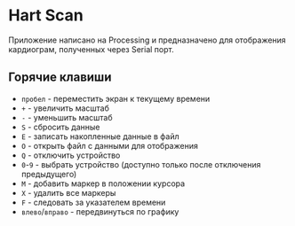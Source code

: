 # Hart Scan

Приложение написано на Processing и предназначено для отображения кардиограм, полученных через Serial порт.

## Горячие клавиши

- `пробел` - переместить экран к текущему времени
- `+` - увеличить масштаб
- `-` - уменьшить масштаб
- `S` - сбросить данные
- `E` - записать накопленные данные в файл
- `O` - открыть файл с данными для отображения
- `Q` - отключить устройство
- `0`-`9` - выбрать устройство (доступно только после отключения предыдущего)
- `M` - добавить маркер в положении курсора
- `X` - удалить все маркеры
- `F` - следовать за указателем времени
- `влево`/`вправо` - передвинуться по графику

